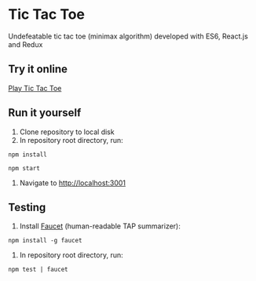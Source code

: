 # Tic Tac Toe

Undefeatable tic tac toe (minimax algorithm) developed with ES6, React.js and Redux

## Try it online

[Play Tic Tac Toe](https://awkaiser.github.io/react-tictactoe/)

## Run it yourself

1. Clone repository to local disk
1. In repository root directory, run:

  `npm install`

  `npm start`

1. Navigate to [http://localhost:3001](http://localhost:3001)

## Testing

1. Install [Faucet](https://github.com/substack/faucet) (human-readable TAP summarizer):

  `npm install -g faucet`

1. In repository root directory, run:

  `npm test | faucet`

